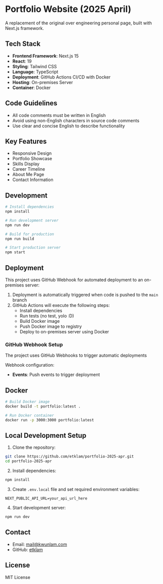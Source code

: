 # Portfolio Website (2025 April)

A replacement of the original over engineering personal page, built with Next.js framework.

## Tech Stack

- **Frontend Framework**: Next.js 15
- **React**: 19
- **Styling**: Tailwind CSS
- **Language**: TypeScript
- **Deployment**: GitHub Actions CI/CD with Docker
- **Hosting**: On-premises Server
- **Container**: Docker
## Code Guidelines

- All code comments must be written in English
- Avoid using non-English characters in source code comments
- Use clear and concise English to describe functionality

## Key Features

- Responsive Design
- Portfolio Showcase
- Skills Display
- Career Timeline
- About Me Page
- Contact Information

## Development

```bash
# Install dependencies
npm install

# Run development server
npm run dev

# Build for production
npm run build

# Start production server
npm start
```

## Deployment

This project uses GitHub Webhook for automated deployment to an on-premises server:

1. Deployment is automatically triggered when code is pushed to the `main` branch
2. GitHub Actions will execute the following steps:
   - Install dependencies
   - Run tests (no test, yolo :D) 
   - Build Docker image
   - Push Docker image to registry
   - Deploy to on-premises server using Docker

### GitHub Webhook Setup

The project uses GitHub Webhooks to trigger automatic deployments

Webhook configuration:
- **Events**: Push events to trigger deployment

## Docker

```bash
# Build Docker image
docker build -t portfolio:latest .

# Run Docker container
docker run -p 3000:3000 portfolio:latest
```

## Local Development Setup

1. Clone the repository:
```bash
git clone https://github.com/etklam/portfolio-2025-apr.git
cd portfolio-2025-apr
```

2. Install dependencies:
```bash
npm install
```

3. Create `.env.local` file and set required environment variables:
```
NEXT_PUBLIC_API_URL=your_api_url_here
```

4. Start development server:
```bash
npm run dev
```

## Contact

- Email: mail@kwunlam.com
- GitHub: [etklam](https://github.com/etklam/portfolio-2025-apr)

## License

MIT License
